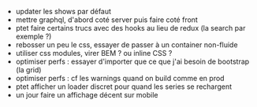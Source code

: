- updater les shows par défaut
- mettre graphql, d'abord coté server puis faire coté front
- ptet faire certains trucs avec des hooks au lieu de redux (la search par exemple ?)
- rebosser un peu le css, essayer de passer à un container non-fluide
- utiliser css modules, virer BEM ? ou inline CSS ?
- optimiser perfs : essayer d'importer que ce que j'ai besoin de bootstrap (la grid)
- optimiser perfs : cf les warnings quand on build comme en prod
- ptet afficher un loader discret pour quand les series se rechargent
- un jour faire un affichage décent sur mobile
